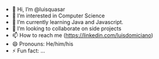 - 👋 Hi, I’m @luisquasar
- 👀 I’m interested in Computer Science
- 🌱 I’m currently learning Java and Javascript.
- 💞️ I’m looking to collaborate on side projects
- 📫 How to reach me (https://linkedin.com/luisdomiciano)
- 😄 Pronouns: He/him/his
- ⚡ Fun fact: ...
